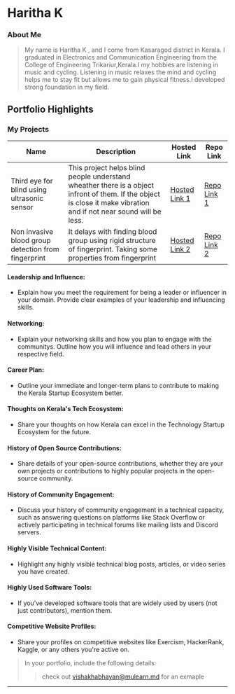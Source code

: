 # Haritha K 

### About Me

> My name is Haritha K , and I come from Kasaragod district in Kerala. I graduated in Electronics and Communication Engineering from the College
 of Engineering Trikariur,Kerala.I my hobbies are listening in music and cycling. Listening in music relaxes the mind and cycling helps me to stay
 fit but allows me to gain physical fitness.I developed strong foundation in my field. 


## Portfolio Highlights

### My Projects

| Name                | Description                                                               | Hosted Link                              | Repo Link                                                      |
|---------------------|---------------------------------------------------------------------------|------------------------------------------|----------------------------------------------------------------|
| Third eye for blind using ultrasonic sensor| This project helps blind people understand wheather there is a object infront of them. If the object is close it make vibration and if not near sound will be less. | [Hosted Link 1](https://example.com)    | [Repo Link 1](https://github.com/username/project1)             |
| Non invasive blood group detection from fingerprint  |It delays with finding blood group using rigid structure of fingerprint. Taking some properties from fingerprint                                              | [Hosted Link 2](https://example.com)    | [Repo Link 2](https://github.com/username/project2)             |

#### Leadership and Influence:

- Explain how you meet the requirement for being a leader or influencer in your domain. Provide clear examples of your leadership and influencing skills.

#### Networking:

- Explain your networking skills and how you plan to engage with the communitys. Outline how you will influence and lead others in your respective field.

#### Career Plan:

- Outline your immediate and longer-term plans to contribute to making the Kerala Startup Ecosystem better.

#### Thoughts on Kerala's Tech Ecosystem:

- Share your thoughts on how Kerala can excel in the Technology Startup Ecosystem for the future.

#### History of Open Source Contributions:

- Share details of your open-source contributions, whether they are your own projects or contributions to highly popular projects in the open-source community.

#### History of Community Engagement:

-  Discuss your history of community engagement in a technical capacity, such as answering questions on platforms like Stack Overflow or actively participating in technical forums like mailing lists and Discord servers.

#### Highly Visible Technical Content:

- Highlight any highly visible technical blog posts, articles, or video series you have created.

#### Highly Used Software Tools:

- If you've developed software tools that are widely used by users (not just contributors), mention them.

#### Competitive Website Profiles:

- Share your profiles on competitive websites like Exercism, HackerRank, Kaggle, or any others you're active on.



> In your portfolio, include the following details:
>> check out [vishakhabhayan@mulearn.md](./profiles/vishakhabhayan@mulearn.md) for an exmaple

---
